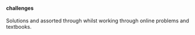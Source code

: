 #### challenges

Solutions and assorted through whilst working through online problems and textbooks.
